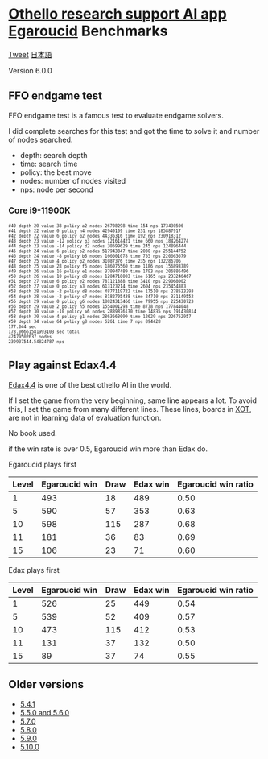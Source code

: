 # [Othello research support AI app Egaroucid](https://www.egaroucid-app.nyanyan.dev/) Benchmarks

<a href="https://twitter.com/share?ref_src=twsrc%5Etfw" class="twitter-share-button" data-text="Othello research support AI app Egaroucid" data-url="https://www.egaroucid-app.nyanyan.dev/" data-hashtags="egaroucid" data-related="takuto_yamana,Nyanyan_Cube" data-show-count="false">Tweet</a><script async src="https://platform.twitter.com/widgets.js" charset="utf-8"></script> <a href=./../ja/>日本語</a>

Version 6.0.0

## FFO endgame test

FFO endgame test is a famous test to evaluate endgame solvers.

I did complete searches for this test and got the time to solve it and number of nodes searched.

* depth: search depth
* time: search time
* policy: the best move
* nodes: number of nodes visited
* nps: node per second

### Core i9-11900K

<div style="font-size:60%"><pre>#40 depth 20 value 38 policy a2 nodes 26708298 time 154 nps 173430506
#41 depth 22 value 0 policy h4 nodes 42940109 time 231 nps 185887917
#42 depth 22 value 6 policy g2 nodes 44336316 time 192 nps 230918312
#43 depth 23 value -12 policy g3 nodes 121614421 time 660 nps 184264274
#44 depth 23 value -14 policy d2 nodes 30599629 time 245 nps 124896444
#45 depth 24 value 6 policy b2 nodes 517943847 time 2030 nps 255144752
#46 depth 24 value -8 policy b3 nodes 166601078 time 755 nps 220663679
#47 depth 25 value 4 policy g2 nodes 31087376 time 235 nps 132286706
#48 depth 25 value 28 policy f6 nodes 186075560 time 1186 nps 156893389
#49 depth 26 value 16 policy e1 nodes 370947489 time 1793 nps 206886496
#50 depth 26 value 10 policy d8 nodes 1204718003 time 5165 nps 233246467
#51 depth 27 value 6 policy e2 nodes 781121888 time 3410 nps 229068002
#52 depth 27 value 0 policy a3 nodes 613123214 time 2604 nps 235454383
#53 depth 28 value -2 policy d8 nodes 4877119722 time 17510 nps 278533393
#54 depth 28 value -2 policy c7 nodes 8182705438 time 24710 nps 331149552
#55 depth 29 value 0 policy g6 nodes 18024313466 time 79955 nps 225430723
#56 depth 29 value 2 policy h5 nodes 1554001293 time 8738 nps 177844048
#57 depth 30 value -10 policy a6 nodes 2839876130 time 14835 nps 191430814
#58 depth 30 value 4 policy g1 nodes 2863663099 time 12629 nps 226752957
#59 depth 34 value 64 policy g8 nodes 6261 time 7 nps 894428
177.044 sec
178.06661581993103 sec total
42479502637 nodes
239937544.54824787 nps</pre></div>










## Play against Edax4.4

[Edax4.4](https://github.com/abulmo/edax-reversi) is one of the best othello AI in the world.

If I set the game from the very beginning, same line appears a lot. To avoid this, I set the game from many different lines. These lines, boards in [XOT](https://berg.earthlingz.de/xot/index.php), are not in learning data of evaluation function.

No book used.

if the win rate is over 0.5, Egaroucid win more than Edax do.

Egaroucid plays first

| Level | Egaroucid win | Draw | Edax win | Egaroucid win ratio |
| ----- | ------------- | ---- | -------- | ------------------- |
| 1     | 493           | 18   | 489      | 0.50                |
| 5     | 590           | 57   | 353      | 0.63                |
| 10    | 598           | 115  | 287      | 0.68                |
| 11    | 181           | 36   | 83       | 0.69                |
| 15    | 106           | 23   | 71       | 0.60                |

Edax plays first

| Level | Egaroucid win | Draw | Edax win | Egaroucid win ratio |
| ----- | ------------- | ---- | -------- | ------------------- |
| 1     | 526           | 25   | 449      | 0.54                |
| 5     | 539           | 52   | 409      | 0.57                |
| 10    | 473           | 115  | 412      | 0.53                |
| 11    | 131           | 37   | 132      | 0.50                |
| 15    | 89            | 37   | 74       | 0.55                |




## Older versions

* [5.4.1](./../5_4_1)
* [5.5.0 and 5.6.0](./../5_5_0)
* [5.7.0](./../5_7_0)
* [5.8.0](./../5_8_0)
* [5.9.0](./../5_9_0)
* [5.10.0](./../5_10_0)
